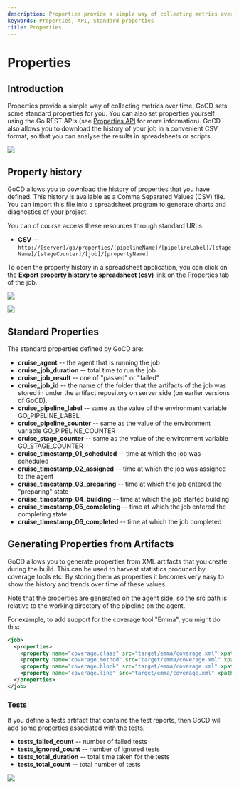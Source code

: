 ```yaml
---
description: Properties provide a simple way of collecting metrics over time. GoCD sets standard properties. You can also set properties using the GoCD REST APIs.
keywords: Properties, API, Standard properties
title: Properties
---
```



# Properties

## Introduction

Properties provide a simple way of collecting metrics over time. GoCD sets some standard properties for you. You can also set properties yourself using the Go REST APIs (see [Properties API](https://api.gocd.org/current/#properties) for more information). GoCD also allows you to download the history of your job in a convenient CSV format, so that you can analyse the results in spreadsheets or scripts.

![](../images/cruise_properties.png)

## Property history

GoCD allows you to download the history of properties that you have defined. This history is available as a Comma Separated Values (CSV) file. You can import this file into a spreadsheet program to generate charts and diagnostics of your project.

You can of course access these resources through standard URLs:

- **CSV** --
    `http://[server]/go/properties/[pipelineName]/[pipelineLabel]/[stageName]/[stageCounter]/[job]/[propertyName]`

To open the property history in a spreadsheet application, you can click on the **Export property history to spreadsheet (csv)** link on the Properties tab of the job.

![](../images/properties_export.png)

![](../images/properties-chart.png)

## Standard Properties

The standard properties defined by GoCD are:

- **cruise\_agent** -- the agent that is running the job
- **cruise\_job\_duration** -- total time to run the job
- **cruise\_job\_result** -- one of "passed" or "failed"
- **cruise\_job\_id** -- the name of the folder that the artifacts of the job was stored in under the artifact repository on server side (on earlier versions of GoCD).
- **cruise\_pipeline\_label** -- same as the value of the environment variable GO\_PIPELINE\_LABEL
- **cruise\_pipeline\_counter** -- same as the value of the environment variable GO\_PIPELINE\_COUNTER
- **cruise\_stage\_counter** -- same as the value of the environment variable GO\_STAGE\_COUNTER
- **cruise\_timestamp\_01\_scheduled** -- time at which the job was scheduled
- **cruise\_timestamp\_02\_assigned** -- time at which the job was assigned to the agent
- **cruise\_timestamp\_03\_preparing** -- time at which the job entered the "preparing" state
- **cruise\_timestamp\_04\_building** -- time at which the job started building
- **cruise\_timestamp\_05\_completing** -- time at which the job entered the completing state
- **cruise\_timestamp\_06\_completed** -- time at which the job completed

## Generating Properties from Artifacts

GoCD allows you to generate properties from XML artifacts that you create during the build. This can be used to harvest statistics produced by coverage tools etc. By storing them as properties it becomes very easy to show the history and trends over time of these values.

Note that the properties are generated on the agent side, so the src path is relative to the working directory of the pipeline on the agent.

For example, to add support for the coverage tool "Emma", you might do this:

```xml
<job>
  <properties>
    <property name="coverage.class" src="target/emma/coverage.xml" xpath="substring-before(//report/data/all/coverage[starts-with(@type,'class')]/@value, '%')" />
    <property name="coverage.method" src="target/emma/coverage.xml" xpath="substring-before(//report/data/all/coverage[starts-with(@type,'method')]/@value, '%')" />
    <property name="coverage.block" src="target/emma/coverage.xml" xpath="substring-before(//report/data/all/coverage[starts-with(@type,'block')]/@value, '%')" />
    <property name="coverage.line" src="target/emma/coverage.xml" xpath="substring-before(//report/data/all/coverage[starts-with(@type,'line')]/@value, '%')" />
  </properties>
</job>

```

### Tests

If you define a tests artifact that contains the test reports, then GoCD will add some properties associated with the tests.

- **tests\_failed\_count** -- number of failed tests
- **tests\_ignored\_count** -- number of ignored tests
- **tests\_total\_duration** -- total time taken for the tests
- **tests\_total\_count** -- total number of tests

![](../images/properties-tests.png)
